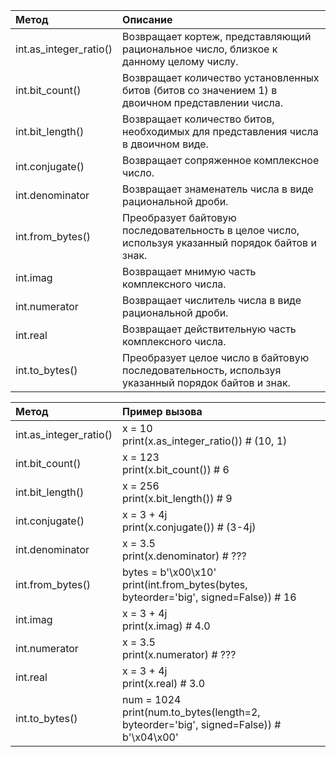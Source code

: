 <table>
<thead>
<tr>
<th style="text-align: left;">Метод</th>
<th style="text-align: left;">Описание</th>
</tr>
</thead>
<tbody>
<tr>
<td style="text-align: left;">int.as_integer_ratio()</td>
<td style="text-align: left;">Возвращает кортеж, представляющий рациональное число, близкое к данному целому числу.</td>
</tr>
<tr>
<td style="text-align: left;">int.bit_count()</td>
<td style="text-align: left;">Возвращает количество установленных битов (битов со значением 1) в двоичном представлении числа.</td>
</tr>
<tr>
<td style="text-align: left;">int.bit_length()</td>
<td style="text-align: left;">Возвращает количество битов, необходимых для представления числа в двоичном виде.</td>
</tr>
<tr>
<td style="text-align: left;">int.conjugate()</td>
<td style="text-align: left;">Возвращает сопряженное комплексное число.</td>
</tr>
<tr>
<td style="text-align: left;">int.denominator</td>
<td style="text-align: left;">Возвращает знаменатель числа в виде рациональной дроби.</td>
</tr>
<tr>
<td style="text-align: left;">int.from_bytes()</td>
<td style="text-align: left;">Преобразует байтовую последовательность в целое число, используя указанный порядок байтов и знак.</td>
</tr>
<tr>
<td style="text-align: left;">int.imag</td>
<td style="text-align: left;">Возвращает мнимую часть комплексного числа.</td>
</tr>
<tr>
<td style="text-align: left;">int.numerator</td>
<td style="text-align: left;">Возвращает числитель числа в виде рациональной дроби.</td>
</tr>
<tr>
<td style="text-align: left;">int.real</td>
<td style="text-align: left;">Возвращает действительную часть комплексного числа.</td>
</tr>
<tr>
<td style="text-align: left;">int.to_bytes()</td>
<td style="text-align: left;">Преобразует целое число в байтовую последовательность, используя указанный порядок байтов и знак.</td>
</tr>
</tbody>
</table>
<table>
<thead>
<tr>
<th style="text-align: left;">Метод</th>
<th style="text-align: left;">Пример вызова</th>
</tr>
</thead>
<tbody>
<tr>
<td style="text-align: left;">int.as_integer_ratio()</td>
<td style="text-align: left;"><div class="code">x = <span class="m">10</span><br><span class="nb">print</span>(x.as_integer_ratio()) <span class="c1"># (10, 1)</span></div></td>
</tr>
<tr>
<td style="text-align: left;">int.bit_count()</td>
<td style="text-align: left;"><div class="code">x = <span class="m">123</span><br><span class="nb">print</span>(x.bit_count()) <span class="c1"># 6</span></div></td>
</tr>
<tr>
<td style="text-align: left;">int.bit_length()</td>
<td style="text-align: left;"><div class="code">x = <span class="m">256</span><br><span class="nb">print</span>(x.bit_length()) <span class="c1"># 9</span></div></td>
</tr>
<tr>
<td style="text-align: left;">int.conjugate()</td>
<td style="text-align: left;"><div class="code">x = <span class="m">3</span> + <span class="m">4j</span><br><span class="nb">print</span>(x.conjugate()) <span class="c1"># (3-4j)</span></div></td>
</tr>
<tr>
<td style="text-align: left;">int.denominator</td>
<td style="text-align: left;"><div class="code">x = <span class="m">3.5</span><br><span class="nb">print</span>(x.denominator) <span class="c1"># ???</span></div></td>
</tr>
<tr>
<td style="text-align: left;">int.from_bytes()</td>
<td style="text-align: left;"><div class="code">bytes = <span class="s">b'\x00\x10'</span><br><span class="nb">print</span>(int.from_bytes(bytes, <span class="na">byteorder</span>=<span class="s">'big'</span>, <span class="na">signed</span>=<span class="k">False</span>)) <span class="c1"># 16</span></div></td>
</tr>
<tr>
<td style="text-align: left;">int.imag</td>
<td style="text-align: left;"><div class="code">x = <span class="m">3</span> + <span class="m">4j</span><br><span class="nb">print</span>(x.imag) <span class="c1"># 4.0</span></div></td>
</tr>
<tr>
<td style="text-align: left;">int.numerator</td>
<td style="text-align: left;"><div class="code">x = <span class="m">3.5</span><br><span class="nb">print</span>(x.numerator) <span class="c1"># ???</span></div></td>
</tr>
<tr>
<td style="text-align: left;">int.real</td>
<td style="text-align: left;"><div class="code">x = <span class="m">3</span> + <span class="m">4j</span><br><span class="nb">print</span>(x.real) <span class="c1"># 3.0</span></div></td>
</tr>
<tr>
<td style="text-align: left;">int.to_bytes()</td>
<td style="text-align: left;"><div class="code">num = <span class="m">1024</span><br><span class="nb">print</span>(num.to_bytes(<span class="na">length</span>=<span class="m">2</span>, <span class="na">byteorder</span>=<span class="s">'big'</span>, <span class="na">signed</span>=<span class="k">False</span>)) <span class="c1"># b'\x04\x00'</span></div></td>
</tr>
</tbody>
</table>